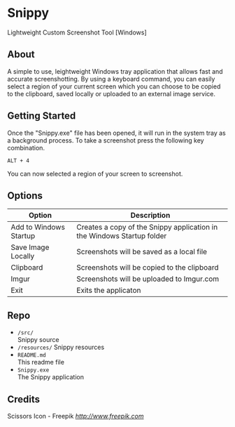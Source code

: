 # Snippy

Lightweight Custom Screenshot Tool [Windows]

## About

A simple to use, leightweight Windows tray application that allows fast and accurate screenshotting. By using a keyboard command, you can easily select a region of your current screen which you can choose to be copied to the clipboard, saved locally or uploaded to an external image service.


## Getting Started

Once the "Snippy.exe" file has been opened, it will run in the system tray as a background process. To take a screenshot press the following key combination.

```
ALT + 4
```

You can now selected a region of your screen to screenshot.

## Options


| Option		 | Description								  |
| ---------------------- | ---------------------------------------------------------------------- |
| Add to Windows Startup | Creates a copy of the Snippy application in the Windows Startup folder |
| Save Image Locally     | Screenshots will be saved as a local file                              |
| Clipboard              | Screenshots will be copied to the clipboard                            |
| Imgur                  | Screenshots will be uploaded to Imgur.com                              |
| Exit                   | Exits the applicaton                                                   |

## Repo

- `/src/`	
	Snippy source
- `/resources/`	
	Snippy resources
- `README.md`	
	This readme file
- `Snippy.exe`	
	The Snippy application

## Credits

Scissors Icon - Freepik _http://www.freepik.com_